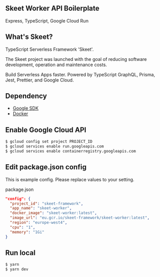 ## Skeet Worker API Boilerplate
Express, TypeScript, Google Cloud Run

## What's Skeet?

TypeScript Serverless Framework 'Skeet'. 

The Skeet project was launched with the goal of reducing software development, operation and maintenance costs. 

Build Serverless Apps faster.
Powered by TypeScript GraphQL, Prisma, Jest, Prettier, and Google Cloud. 


## Dependency

- [Google SDK](https://cloud.google.com/sdk/docs)
- [Docker](https://www.docker.com/)


## Enable Google Cloud API

```bash
$ gcloud config set project PROJECT_ID
$ gcloud services enable run.googleapis.com
$ gcloud services enable containerregistry.googleapis.com
```

## Edit package.json config

This is example config. 
Please replace values to your setting.

package.json
```json
"config": {
  "project_id": "skeet-framework",
  "app_name": "skeet-worker",
  "docker_image": "skeet-worker:latest",
  "image_url": "eu.gcr.io/skeet-framework/skeet-worker:latest",
  "region": "europe-west4",
  "cpu": "1",
  "memory": "1Gi"
}
```

## Run local
```bash
$ yarn
$ yarn dev
```
